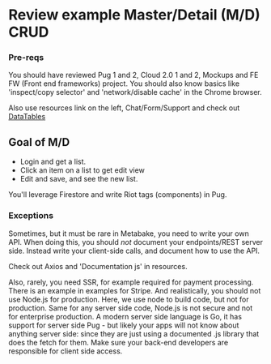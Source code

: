 
# Review example Master/Detail (M/D) CRUD

### Pre-reqs

You should have reviewed Pug 1 and 2, Cloud 2.0 1 and 2, Mockups and FE FW (Front end frameworks) project. You should also know basics like 'inspect/copy selector' and 'network/disable cache' in the Chrome browser.

Also use resources link on the left, Chat/Form/Support and check out [DataTables](http://datatables.net)

## Goal of M/D

- Login and get a list.
- Click an item on a list to get edit view
- Edit and save, and see the new list.

You'll leverage Firestore and write Riot tags (components) in Pug.


### Exceptions

Sometimes, but it must be rare in Metabake, you need to write your own API. When doing this, you should *not* document your endpoints/REST server side. Instead write your client-side calls, and document how to use the API.

Check out Axios and 'Documentation js' in resources.

Also, rarely, you need SSR, for example required for payment processing. There is an example in examples for Stripe.
And realistically, you should not use Node.js for production. Here, we use node to build code, but not for production. Same for any server side code, Node.js is not secure and not for enterprise production. A modern server side language is Go, it has support for server side Pug - but likely your apps will not know about anything server side: since they are just using a  documented .js library that does the fetch for them. Make sure your back-end developers are responsible for client side access.
